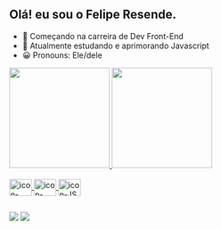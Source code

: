## Olá! eu sou o Felipe Resende.

- 🔭 Começando na carreira de Dev Front-End
- 🌱 Atualmente estudando e aprimorando Javascript
- 😀 Pronouns: Ele/dele
  
<div>
  <a href=https://github.com/felipe-resende-oliveira>
  <img height="180em" src="https://github-readme-stats.vercel.app/api?username=felipe-resende-oliveira&show_icons=true&theme=dracula&include_all_commits=true&count_private=true"/>
  <img height="180em" src="https://github-readme-stats.vercel.app/api/top-langs/?username=felipe-resende-oliveira&layout=compact&langs_count=16&theme=dracula"/>
</div>
<div style="display: inline_block"><br>
  <img align="center" alt="icon-HTML" height="30" width="40" src="https://cdn.jsdelivr.net/gh/devicons/devicon@latest/icons/html5/html5-original.svg" />
  <img align="center" alt="icon-CSS" height="30" width="40" src="https://cdn.jsdelivr.net/gh/devicons/devicon@latest/icons/css3/css3-original.svg" />
  <img align="center" alt="icon-JS" height="30" width="40" src="https://cdn.jsdelivr.net/gh/devicons/devicon@latest/icons/javascript/javascript-original.svg" />
</div>

  ##

  <div>
    <a href="mailto:feliperesendeoliveira300806@gmail.com"><img src="https://img.shields.io/badge/Gmail-D14836?style=for-the-badge&logo=gmail&logoColor=white" target="_blank"></a>
    <a href="www.linkedin.com/in/felipe-resende-oliveira-5b8747214"><img src="https://img.shields.io/badge/LinkedIn-0077B5?style=for-the-badge&logo=linkedin&logoColor=white" target="_blank"></a>
  </div>

          
